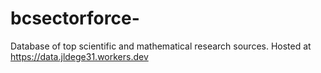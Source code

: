 # bcsectorforce-
Database of top scientific and mathematical research sources. Hosted at https://data.jldege31.workers.dev

